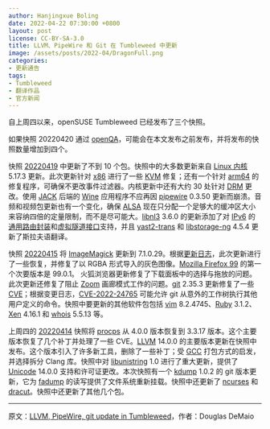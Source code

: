 ```yaml
---
author: Hanjingxue Boling
date: 2022-04-22 07:30:00 +0800
layout: post
license: CC-BY-SA-3.0
title: LLVM、PipeWire 和 Git 在 Tumbleweed 中更新
image: /assets/posts/2022-04/DragonFull.png
categories:
- 更新通告
tags:
- Tumbleweed
- 翻译作品
- 官方新闻
---
```


自上周四以来，openSUSE Tumbleweed 已经发布了三个快照。

如果快照 20220420 通过 [openQA](https://openqa.opensuse.org/)，可能会在本文发布之前发布，并将发布的快照数量增加到四个。

快照 [20220419](https://lists.opensuse.org/archives/list/factory@lists.opensuse.org/thread/YECKSQGM24J62FXR65H5REJYLSA5VSGO/) 中更新了不到 10 个包。快照中的大多数更新来自 [Linux 内核](https://www.kernel.org/) 5.17.3 更新。此次更新针对 [x86](https://en.wikipedia.org/wiki/X86) 进行了一些 [KVM](https://www.linux-kvm.org/page/Main_Page) 修复；还有一个针对 [arm64](https://www.arm.com/) 的修复程序，可确保不更改事件过滤器。内核更新中还有大约 30 处针对 [DRM](https://en.wikipedia.org/wiki/Direct_Rendering_Manager) 更改。使用 [JACK](https://jackaudio.org/) 后端的 [Wine](https://source.winehq.org/git/wine.git/) 应用程序不应再因 [pipewire](https://pipewire.org/) 0.3.50 更新而崩溃。音频和视频包更新也有一个变化，确保 [ALSA](https://en.wikipedia.org/wiki/Advanced_Linux_Sound_Architecture) 现在只分配一个足够大的缓冲区大小来容纳四倍的定量限制，而不是尽可能大。[libnl3](https://www.infradead.org/~tgr/libnl/) 3.6.0 的更新添加了对 [IPv6](https://en.wikipedia.org/wiki/IPv6) 的[通用路由封装](https://en.wikipedia.org/wiki/Generic_Routing_Encapsulation)和[虚拟隧道接口](https://en.wikipedia.org/wiki/Tunneling_protocol)支持，并且 [yast2-trans](https://software.opensuse.org/package/yast2-trans) 和 [libstorage-ng](https://github.com/openSUSE/libstorage-ng) 4.5.4 更新了斯拉夫语翻译。

快照 [20220415](https://lists.opensuse.org/archives/list/factory@lists.opensuse.org/thread/URT6Y3YAOOFN2WT3Q4W52MPTXLWYKQC3/) 将 [ImageMagick](https://imagemagick.org/index.php) 更新到 7.1.0.29。根据[更新日志](https://github.com/ImageMagick/ImageMagick/blob/main/ChangeLog.md#710-29---2022-03-27)，此次更新进行了一些恢复，并修复了以 RGBA 形式导入的灰色图像。[Mozilla Firefox 99](https://www.mozilla.org/) 的第一个次要版本是 99.0.1。 火狐浏览器更新修复了下载面板中的选择与拖放的问题。此次更新还修复了阻止 [Zoom](https://zoom.us/) 画廊模式工作的问题。[git](https://github.com/git) 2.35.3 更新修复了一些 [CVE](https://en.wikipedia.org/wiki/Common_Vulnerabilities_and_Exposures)；根据变更日志，[CVE-2022-24765](https://www.suse.com/security/cve/CVE-2022-24765.html) 可能允许 git 从意外的工作树执行其他用户定义的命令。快照中要更新的其他软件包包括 [vim](https://www.vim.org/) 8.2.4745、[Ruby](https://www.ruby-lang.org/en/) 3.1.2、[Xen](https://xenproject.org/) 4.16.1 和 [whois](https://github.com/rfc1036/whois) 5.5.13 等。

上周四的 [20220414](https://rsync.opensuse.org/tumbleweed/iso/Changes.20220414.txt) 快照将 [procps](https://gitlab.com/procps-ng/procps) 从 4.0.0 版本恢复到 3.3.17 版本。这个主要版本恢复了几个补丁并处理了一些 CVE。[LLVM](https://llvm.org/) 14.0.0 的主要版本更新在快照中发布。这个版本引入了许多新工具，删除了一些补丁；受 [GCC](https://gcc.gnu.org/) 打包方式的启发，并选择拆分 Clang 库。快照中对 [libunistring](https://www.gnu.org/software/libunistring/) 1.0 进行了重大更新，提供了 [Unicode](http://www.unicode.org/) 14.0.0 支持和许可证更改。本次快照有一个 [kdump](https://www.kernel.org/doc/html/latest/admin-guide/kdump/kdump.html) 1.0.2 的 git 版本更新，它为 [fadump](https://www.suse.com/support/kb/doc/?id=000018126) 的读写提供了文件系统重新挂载。快照中还更新了 [ncurses](https://en.wikipedia.org/wiki/Ncurses) 和 [dracut](https://dracut.wiki.kernel.org/index.php/Main_Page)。快照中还更新了其他几个包。

------

原文：[LLVM, PipeWire, git update in Tumbleweed](https://news.opensuse.org/2022/04/21/llvm-pw-git-update-in-tw/)，作者：Douglas DeMaio